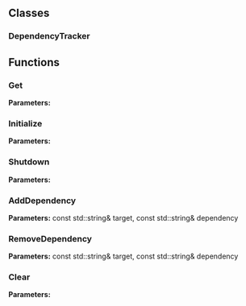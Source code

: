 
## Classes

### DependencyTracker




## Functions

### Get



**Parameters:** 

### Initialize



**Parameters:** 

### Shutdown



**Parameters:** 

### AddDependency



**Parameters:** const std::string& target, const std::string& dependency

### RemoveDependency



**Parameters:** const std::string& target, const std::string& dependency

### Clear



**Parameters:** 
